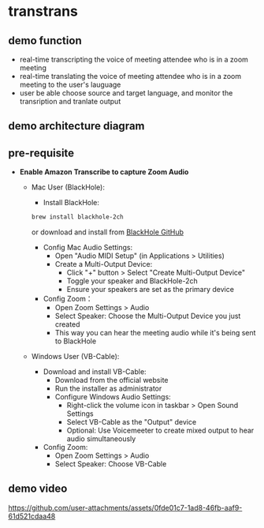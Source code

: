 # transtrans

## demo function
- real-time transcripting the voice of meeting attendee who is in a zoom meeting
- real-time translating the voice of meeting attendee who is in a zoom meeting to the user's lauguage
- user be able choose source and target language, and monitor the transription and tranlate output


## demo architecture diagram


## pre-requisite
- **Enable Amazon Transcribe to capture Zoom Audio**
  - Mac User (BlackHole):
    - Install BlackHole:
    ```sh
    brew install blackhole-2ch
    ```
    or download and install from [BlackHole GitHub](https://github.com/ExistentialAudio/BlackHole)

    - Config Mac Audio Settings:
      - Open "Audio MIDI Setup" (in Applications > Utilities)
      - Create a Multi-Output Device:
         - Click "+" button > Select "Create Multi-Output Device"
         - Toggle your speaker and BlackHole-2ch
         - Ensure your speakers are set as the primary device
    - Config Zoom：
      - Open Zoom Settings > Audio
      - Select Speaker: Choose the Multi-Output Device you just created
      - This way you can hear the meeting audio while it's being sent to BlackHole

  - Windows User (VB-Cable):
    - Download and install VB-Cable:
      - Download from the official website
      - Run the installer as administrator
      - Configure Windows Audio Settings:
        - Right-click the volume icon in taskbar > Open Sound Settings
        - Select VB-Cable as the "Output" device
        - Optional: Use Voicemeeter to create mixed output to hear audio simultaneously
    - Config Zoom:
      - Open Zoom Settings > Audio
      - Select Speaker: Choose VB-Cable

## demo video

https://github.com/user-attachments/assets/0fde01c7-1ad8-46fb-aaf9-61d521cdaa48



